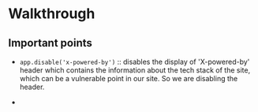 # Walkthrough

## Important points

+ `app.disable('x-powered-by')` :: disables the display of 'X-powered-by' header which contains the information
  about the tech stack of the site, which can be a vulnerable point in our site. So we are disabling the header.

+   